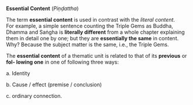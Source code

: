**Essential Content** (*Piṇḍattha*) 

  The term **essential content** is used in contrast with the *literal content*.  
For example, a simple sentence counting the Triple Gems as Buddha, Dhamma and 
Saṅgha is **literally different** from a whole chapter explaining them in detail one by one; 
but they are **essentially the same** in content. Why? Because the subject matter is the same, 
i.e., the Triple Gems. 

The **essential content** of a thematic unit is related to that of its **previous** or **fol-
lowing one** in one of following three ways: 

a. Identity 

b. Cause / effect (premise / conclusion) 

c. ordinary connection. 
 
